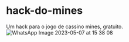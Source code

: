 # hack-do-mines
Um hack para o jogo de cassino mines, gratuito.
![WhatsApp Image 2023-05-07 at 15 38 08](https://github.com/proxlu/hack-do-mines/assets/105125779/54de5ce9-05c7-48f0-b07d-be9c2fcd37cd)
